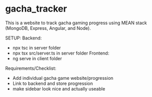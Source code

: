 # gacha_tracker
This is a website to track gacha gaming progress using MEAN stack (MongoDB, Express, Angular, and Node).

SETUP:
Backend:
- npx tsc in server folder
- npx tsx src/server.ts in server folder
Frontend:
- ng serve in client folder

Requirements/Checklist:
- Add individual gacha game website/progression
- Link to backend and store progression
- make sidebar look nice and actually useable

